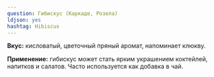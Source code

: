 ```yaml
---
question: Гибискус (Каркаде, Розела)
ldjson: yes 
hashtag: Hibiscus
---
```

**Вкус:** кисловатый, цветочный пряный аромат, напоминает клюкву.

**Применение:** гибискус может стать ярким украшением коктейлей, напитков и салатов. Часто используется как добавка в чай. 

